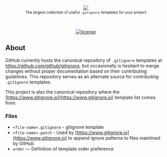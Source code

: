 <p align="center">
    <a href="https://www.gitignore.io">
        <img src="https://cdn.rawgit.com/dvcs/design/master/github/gitignore-templates.svg" />
    </a>
    <br>
    <small>The largest collection of useful <code>.gitignore</code> templates for your project</small>
</p>
<br>
<p align="center">
    <a href="https://github.com/dvcs/gitignore-templates/blob/master/LICENSE.md"><img src="https://img.shields.io/github/license/dvcs/gitignore-templates.svg" alt="license"></a>
</p>

## About

GitHub currently hosts the canonical repository of `.gitignore` templates at https://github.com/github/gitignore, but occasionally is hesitant to merge changes without proper documentation based on their contributing guidelines.  This repository serves as an alternate source for contributing `.gitignore` templates.

This project is also the canonical repository where the [https://www.gitignore.io](https://www.gitignore.io) template list comes from.


### Files

- `<file-name>.gitignore` - gitignore template
- `<file-name>.patch` - Used by [https://www.gitignore.io](https://www.gitignore.io) to append ignore patterns to files maintined by GitHub
- `order` — Definition of template order preference
